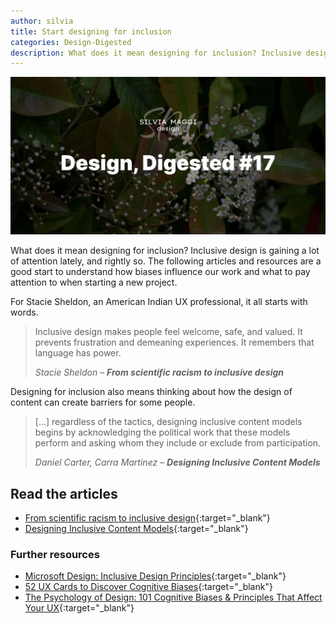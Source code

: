 ```yaml
---
author: silvia
title: Start designing for inclusion
categories: Design-Digested
description: What does it mean designing for inclusion? Inclusive design is gaining a lot of attention lately, and rightly so. Articles and resources to start.
---
```

![Design, Digested #17: The importance of sketching in UX and beyond](/assets/images/design-digested-17.jpg)

What does it mean designing for inclusion? Inclusive design is gaining a lot of attention lately, and rightly so. The following articles and resources are a good start to understand how biases influence our work and what to pay attention to when starting a new project.

For Stacie Sheldon, an American Indian UX professional, it all starts with words.

> Inclusive design makes people feel welcome, safe, and valued. It prevents frustration and demeaning experiences. It remembers that language has power.
>
> <cite>Stacie Sheldon – <strong>From scientific racism to inclusive design</strong></cite>

Designing for inclusion also means thinking about how the design of content can create barriers for some people.

> […] regardless of the tactics, designing inclusive content models begins by acknowledging the political work that these models perform and asking whom they include or exclude from participation.
>
> <cite>Daniel Carter, Carra Martinez – <strong>Designing Inclusive Content Models</strong></cite>

## Read the articles

* [From scientific racism to inclusive design](https://uxdesign.cc/from-scientific-racism-to-inclusive-design-c8b43a4b757d){:target="_blank"}
* [Designing Inclusive Content Models](https://alistapart.com/article/designing-inclusive-content-models/){:target="_blank"}

### Further resources

* [Microsoft Design: Inclusive Design Principles](https://www.microsoft.com/design/inclusive/){:target="_blank"}
* [52 UX Cards to Discover Cognitive Biases](https://stephaniewalter.design/blog/52-ux-cards-to-discover-cognitive-biases/){:target="_blank"}
* [The Psychology of Design: 101 Cognitive Biases & Principles That Affect Your UX](https://growth.design/psychology/){:target="_blank"}
